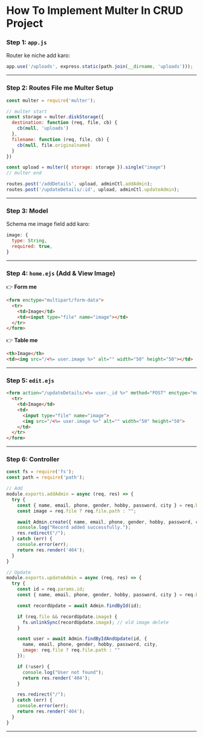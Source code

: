 # How To Implement Multer In CRUD Project

### **Step 1: `app.js`**

Router ke niche add karo:

```js
app.use('/uploads', express.static(path.join(__dirname, 'uploads')));
```

---

### **Step 2: Routes File me Multer Setup**

```js
const multer = require('multer');

// multer start
const storage = multer.diskStorage({
  destination: function (req, file, cb) {
    cb(null, 'uploads')
  },
  filename: function (req, file, cb) {
    cb(null, file.originalname)
  }
})

const upload = multer({ storage: storage }).single("image")
// multer end

routes.post('/addDetails', upload, adminCtl.addAdmin);
routes.post('/updateDetails/:id', upload, adminCtl.updateAdmin);
```

---

### **Step 3: Model**

Schema me image field add karo:

```js
image: {
  type: String,
  required: true,
}
```

---

### **Step 4: `home.ejs` (Add & View Image)**

👉 **Form me**

```html
<form enctype="multipart/form-data">
  <tr>
    <td>Image</td>
    <td><input type="file" name="image"></td>
  </tr>
</form>
```

👉 **Table me**

```html
<th>Image</th>
<td><img src="/<%= user.image %>" alt="" width="50" height="50"></td>
```

---

### **Step 5: `edit.ejs`**

```html
<form action="/updateDetails/<%= user._id %>" method="POST" enctype="multipart/form-data">
  <tr>
    <td>Image</td>
    <td>
      <input type="file" name="image">
      <img src="/<%= user.image %>" alt="" width="50" height="50">
    </td>
  </tr>
</form>
```

---

### **Step 6: Controller**

```js
const fs = require('fs');
const path = require('path');

// Add
module.exports.addAdmin = async (req, res) => {
  try {
    const { name, email, phone, gender, hobby, password, city } = req.body;
    const image = req.file ? req.file.path : "";

    await Admin.create({ name, email, phone, gender, hobby, password, city, image });
    console.log("Record added successfully.");
    res.redirect("/");
  } catch (err) {
    console.error(err);
    return res.render('404');
  }
}

// Update
module.exports.updateAdmin = async (req, res) => {
  try {
    const id = req.params.id;
    const { name, email, phone, gender, hobby, password, city } = req.body;

    const recordUpdate = await Admin.findById(id);

    if (req.file && recordUpdate.image) {
      fs.unlinkSync(recordUpdate.image); // old image delete
    }

    const user = await Admin.findByIdAndUpdate(id, {
      name, email, phone, gender, hobby, password, city,
      image: req.file ? req.file.path : ""
    });

    if (!user) {
      console.log("User not found");
      return res.render('404');
    }

    res.redirect("/");
  } catch (err) {
    console.error(err);
    return res.render('404');
  }
}
```

---
